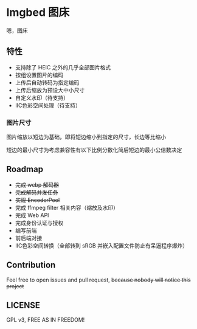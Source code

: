 # Imgbed 图床

嗯，图床

## 特性

* 支持除了 HEIC 之外的几乎全部图片格式
* 按组设置图片的编码
* 上传后自动转码为指定编码
* 上传后缩放为预设大中小尺寸
* 自定义水印（待支持）
* IIC色彩空间处理（待支持）

### 图片尺寸

图片缩放以短边为基础，即将短边缩小到指定的尺寸，长边等比缩小

短边的最小尺寸为考虑兼容性有以下比例分数化简后短边的最小公倍数决定


## Roadmap

* ~~完成 webp 解码器~~
* ~~完成解码并发任务~~
* ~~实现 EncoderPool~~
* 完成 ffmpeg filter 相关内容（缩放及水印）
* 完成 Web API
* 完成身份认证与授权
* 编写前端
* 前后端对接
* IIC色彩空间转换（全部转到 sRGB 并嵌入配置文件防止有呆逼程序爆炸）

## Contribution

Feel free to open issues and pull request, ~~because nobody will notice this project~~

## LICENSE

GPL v3, FREE AS IN FREEDOM!